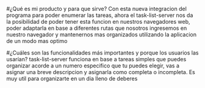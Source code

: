 #¿Qué es mi producto y para que sirve?
Con esta nueva integracion del programa para poder enumerar las tareas, ahora el task-list-server nos da la posibilidad de poder tener esta 
funcion en nuestros navegadores web, poder adaptarla en base a diferentes rutas que nosotros ingresemos en nuestro navegador y mantenernos 
mas organizados utilizando la aplicacion de un modo mas optimo  

#¿Cuáles son las funcionalidades más importantes y porque los usuarios las usarían?
task-list-server funciona en base a tareas simples que puedes organizar acorde a un numero especifico que tu puedes elegir, vas a asignar una breve 
descripcion y asignarla como completa o incompleta. Es muy util para organizarte en un dia lleno de deberes
